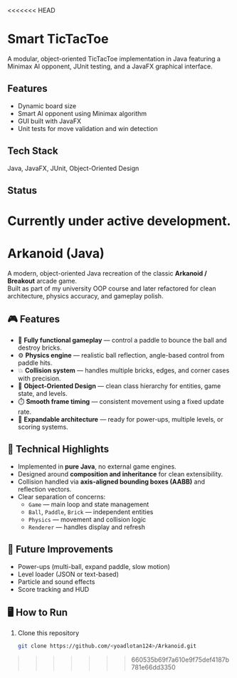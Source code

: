 <<<<<<< HEAD
# Smart TicTacToe

A modular, object-oriented TicTacToe implementation in Java featuring a Minimax AI opponent, JUnit testing, and a JavaFX graphical interface.

## Features
- Dynamic board size
- Smart AI opponent using Minimax algorithm
- GUI built with JavaFX
- Unit tests for move validation and win detection

## Tech Stack
Java, JavaFX, JUnit, Object-Oriented Design

## Status
Currently under active development.
=======
# Arkanoid (Java)

A modern, object-oriented Java recreation of the classic **Arkanoid / Breakout** arcade game.  
Built as part of my university OOP course and later refactored for clean architecture, physics accuracy, and gameplay polish.

## 🎮 Features
- 🧱 **Fully functional gameplay** — control a paddle to bounce the ball and destroy bricks.
- ⚙️ **Physics engine** — realistic ball reflection, angle-based control from paddle hits.
- 💥 **Collision system** — handles multiple bricks, edges, and corner cases with precision.
- 🧩 **Object-Oriented Design** — clean class hierarchy for entities, game state, and levels.
- ⏱️ **Smooth frame timing** — consistent movement using a fixed update rate.
- 🌈 **Expandable architecture** — ready for power-ups, multiple levels, or scoring systems.

## 🧠 Technical Highlights
- Implemented in **pure Java**, no external game engines.
- Designed around **composition and inheritance** for clean extensibility.
- Collision handled via **axis-aligned bounding boxes (AABB)** and reflection vectors.
- Clear separation of concerns:
  - `Game` — main loop and state management  
  - `Ball`, `Paddle`, `Brick` — independent entities  
  - `Physics` — movement and collision logic  
  - `Renderer` — handles display and refresh  

## 🚀 Future Improvements
- Power-ups (multi-ball, expand paddle, slow motion)
- Level loader (JSON or text-based)
- Particle and sound effects
- Score tracking and HUD

## 🖥️ How to Run
1. Clone this repository  
   ```bash
   git clone https://github.com/<yoadlotan124>/Arkanoid.git
>>>>>>> 660535b69f7a610e9f75def4187b781e66dd3350
